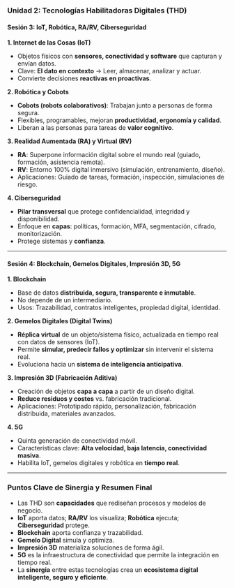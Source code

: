 
### **Unidad 2: Tecnologías Habilitadoras Digitales (THD)**

#### **Sesión 3: IoT, Robótica, RA/RV, Ciberseguridad**

**1. Internet de las Cosas (IoT)**
- Objetos físicos con **sensores, conectividad y software** que capturan y envían datos.
- Clave: **El dato en contexto** → Leer, almacenar, analizar y actuar.
- Convierte decisiones **reactivas en proactivas**.

**2. Robótica y Cobots**
- **Cobots (robots colaborativos)**: Trabajan junto a personas de forma segura.
- Flexibles, programables, mejoran **productividad, ergonomía y calidad**.
- Liberan a las personas para tareas de **valor cognitivo**.

**3. Realidad Aumentada (RA) y Virtual (RV)**
- **RA**: Superpone información digital sobre el mundo real (guiado, formación, asistencia remota).
- **RV**: Entorno 100% digital inmersivo (simulación, entrenamiento, diseño).
- Aplicaciones: Guiado de tareas, formación, inspección, simulaciones de riesgo.

**4. Ciberseguridad**
- **Pilar transversal** que protege confidencialidad, integridad y disponibilidad.
- Enfoque en **capas**: políticas, formación, MFA, segmentación, cifrado, monitorización.
- Protege sistemas y **confianza**.

---

#### **Sesión 4: Blockchain, Gemelos Digitales, Impresión 3D, 5G**

**1. Blockchain**
- Base de datos **distribuida, segura, transparente e inmutable**.
- No depende de un intermediario.
- Usos: Trazabilidad, contratos inteligentes, propiedad digital, identidad.

**2. Gemelos Digitales (Digital Twins)**
- **Réplica virtual** de un objeto/sistema físico, actualizada en tiempo real con datos de sensores (IoT).
- Permite **simular, predecir fallos y optimizar** sin intervenir el sistema real.
- Evoluciona hacia un **sistema de inteligencia anticipativa**.

**3. Impresión 3D (Fabricación Aditiva)**
- Creación de objetos **capa a capa** a partir de un diseño digital.
- **Reduce residuos y costes** vs. fabricación tradicional.
- Aplicaciones: Prototipado rápido, personalización, fabricación distribuida, materiales avanzados.

**4. 5G**
- Quinta generación de conectividad móvil.
- Características clave: **Alta velocidad, baja latencia, conectividad masiva**.
- Habilita IoT, gemelos digitales y robótica en **tiempo real**.

---

### **Puntos Clave de Sinergia y Resumen Final**

- Las THD son **capacidades** que rediseñan procesos y modelos de negocio.
- **IoT** aporta datos; **RA/RV** los visualiza; **Robótica** ejecuta; **Ciberseguridad** protege.
- **Blockchain** aporta confianza y trazabilidad.
- **Gemelo Digital** simula y optimiza.
- **Impresión 3D** materializa soluciones de forma ágil.
- **5G** es la infraestructura de conectividad que permite la integración en tiempo real.
- La **sinergia** entre estas tecnologías crea un **ecosistema digital inteligente, seguro y eficiente**.
